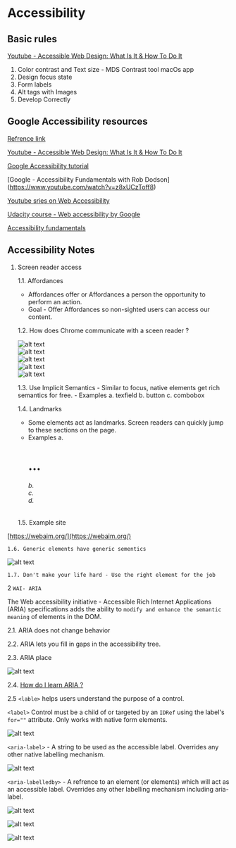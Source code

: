 # Accessibility 


## Basic rules 
[Youtube - Accessible Web Design: What Is It & How To Do It](https://www.youtube.com/watch?v=-ao_Kc_8rpE)

1. Color contrast and Text size  - MDS Contrast tool macOs app
2. Design focus state
3. Form labels
4. Alt tags with Images 
5. Develop Correctly 


## Google Accessibility resources 

[Refrence link](https://www.youtube.com/watch?v=HtTyRajRuyY&list=PLNYkxOF6rcICWx0C9LVWWVqvHlYJyqw7g&index=31) 


[Youtube - Accessible Web Design: What Is It & How To Do It](https://www.youtube.com/watch?v=-ao_Kc_8rpE)

[Google Accessibility tutorial](https://github.com/jkup/learn-a11y)

[Google  - Accessibility Fundamentals with Rob Dodson] (https://www.youtube.com/watch?v=z8xUCzToff8)

[Youtube sries on Web Accessibility](https://www.youtube.com/watch?v=g9Qff0b-lHk&list=PLNYkxOF6rcICWx0C9LVWWVqvHlYJyqw7g)

[Udacity course - Web accessibility by Google](https://www.udacity.com/course/web-accessibility--ud891)

[Accessibility fundamentals](https://developers.google.com/web/fundamentals/accessibility/)

## Accessibility Notes 

1. Screen reader access 

    1.1.  Affordances  
      - Affordances offer or Affordances a person the opportunity to perform an action. 
      - Goal - Offer Affordances so non-sighted users can access our content.

    1.2. How does Chrome communicate with a sceen reader ?

      ![alt text](./images/a11y_01.png)<br />
      ![alt text](./images/a11y_02.png)<br />
      ![alt text](./images/a11y_03.png)<br />
      ![alt text](./images/a11y_04.png)<br />
      ![alt text](./images/a11y_05.png)<br />


    1.3. Use Implicit Semantics 
        - Similar to focus, native elements get rich semantics for free.
        - Examples 
          a. texfield
          b. button
          c. combobox 

    1.4. Landmarks
      - Some elements act as landmarks. Screen readers can quickly jump to these sections on the page.
      - Examples 
        a. <h1> ... <h6>
        b. <main>
        c. <nav>
        d. <footer>

  

    1.5. Example site 
  
  [https://webaim.org/](https://webaim.org/)

    1.6. Generic elements have generic sementics

  ![alt text](./images/a11y_08.png)<br />


    1.7. Don't make your life hard - Use the right element for the job

  
2 `WAI- ARIA`
  
  The Web accessibility initiative - Accessible Rich Internet Applications (ARIA) specifications adds the ability to `modify and enhance the semantic meaning` of elements in the DOM.

2.1. ARIA does not change behavior 

2.2. ARIA lets you fill in gaps in the accessibility tree.

2.3. ARIA place 

![alt text](./images/a11y_10.png)<br />

2.4. [How do I learn ARIA ?](https://www.w3.org/TR/wai-aria-practices-1.1/)

2.5 `<lable>` helps users understand the purpose of a control.

  `<label>` Control must be a child of <label> or targeted by an `IDRef` using the label's `for=""` attribute. Only works with native form elements.

![alt text](./images/a11y_11.png)<br />

  `<aria-label>` - A string to be used as the accessible label. Overrides any other native labelling mechanism.

![alt text](./images/a11y_12.png)<br />


`<aria-labelledby>` - A refrence to an element (or elements) which will act as an accessible label. Overrides any other labelling mechanism including aria-label.

![alt text](./images/a11y_13.png)<br />

![alt text](./images/a11y_14.png)<br />

![alt text](./images/a11y_15.png)<br />

